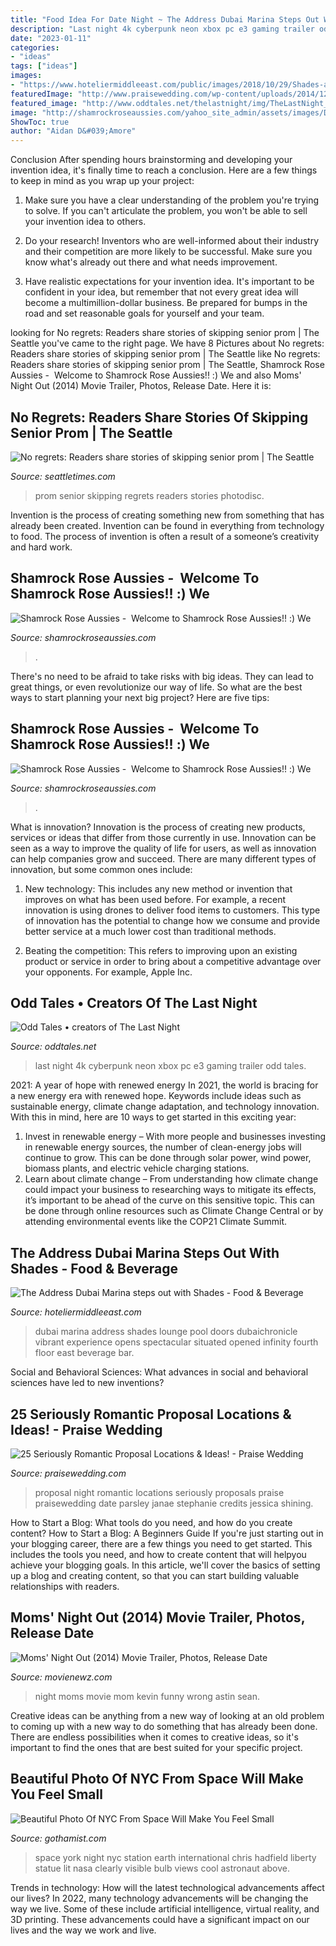 ```yaml
---
title: "Food Idea For Date Night ~ The Address Dubai Marina Steps Out With Shades"
description: "Last night 4k cyberpunk neon xbox pc e3 gaming trailer odd tales"
date: "2023-01-11"
categories:
- "ideas"
tags: ["ideas"]
images:
- "https://www.hoteliermiddleeast.com/public/images/2018/10/29/Shades-at-The-Address-Dubai_0.jpg"
featuredImage: "http://www.praisewedding.com/wp-content/uploads/2014/12/proposal2-night.jpg"
featured_image: "http://www.oddtales.net/thelastnight/img/TheLastNight_logo_1080p.jpg"
image: "http://shamrockroseaussies.com/yahoo_site_admin/assets/images/DSC_0168.176182210_std.JPG"
ShowToc: true
author: "Aidan D&#039;Amore"
---
```



Conclusion
After spending hours brainstorming and developing your invention idea, it's finally time to reach a conclusion. Here are a few things to keep in mind as you wrap up your project:
1. Make sure you have a clear understanding of the problem you're trying to solve. If you can't articulate the problem, you won't be able to sell your invention idea to others.

2. Do your research! Inventors who are well-informed about their industry and their competition are more likely to be successful. Make sure you know what's already out there and what needs improvement.

3. Have realistic expectations for your invention idea. It's important to be confident in your idea, but remember that not every great idea will become a multimillion-dollar business. Be prepared for bumps in the road and set reasonable goals for yourself and your team.

	

		
looking for No regrets: Readers share stories of skipping senior prom | The Seattle you've came to the right page. We have 8 Pictures about No regrets: Readers share stories of skipping senior prom | The Seattle like No regrets: Readers share stories of skipping senior prom | The Seattle, Shamrock Rose Aussies - ﻿﻿﻿ Welcome to Shamrock Rose Aussies!! :) We and also Moms&#039; Night Out (2014) Movie Trailer, Photos, Release Date. Here it is:
		
    
## No Regrets: Readers Share Stories Of Skipping Senior Prom | The Seattle

<img loading=lazy src="https://static.seattletimes.com/wp-content/uploads/2017/05/14785aee-4646-11e7-ab54-372e1f0ce749-780x1170.jpg" onerror="this.onerror=null;this.src='https://tse1.mm.bing.net/th?id=OIP.iZ-xLyXC-3CywSvZq22p1AHaLH&amp;pid=15.1';" alt="No regrets: Readers share stories of skipping senior prom | The Seattle">

_Source: seattletimes.com_

>prom senior skipping regrets readers stories photodisc. 

	

Invention is the process of creating something new from something that has already been created. Invention can be found in everything from technology to food. The process of invention is often a result of a someone’s creativity and hard work.

    
## Shamrock Rose Aussies - ﻿﻿﻿ Welcome To Shamrock Rose Aussies!! :) We

<img loading=lazy src="http://shamrockroseaussies.com/yahoo_site_admin/assets/images/DSC_0168.176182210_std.JPG" onerror="this.onerror=null;this.src='https://tse1.mm.bing.net/th?id=OIP.q8m28IPUzhzt-LhcR-ty5gHaE9&amp;pid=15.1';" alt="Shamrock Rose Aussies - ﻿﻿﻿ Welcome to Shamrock Rose Aussies!! :) We">

_Source: shamrockroseaussies.com_

>. 

	

There's no need to be afraid to take risks with big ideas. They can lead to great things, or even revolutionize our way of life. So what are the best ways to start planning your next big project? Here are five tips:

    
## Shamrock Rose Aussies - ﻿﻿﻿ Welcome To Shamrock Rose Aussies!! :) We

<img loading=lazy src="http://shamrockroseaussies.com/yahoo_site_admin/assets/images/DSC_0165.153163002_std.JPG" onerror="this.onerror=null;this.src='https://tse3.mm.bing.net/th?id=OIP.jpm-jpFmesnEshZAwc_AtwHaE0&amp;pid=15.1';" alt="Shamrock Rose Aussies - ﻿﻿﻿ Welcome to Shamrock Rose Aussies!! :) We">

_Source: shamrockroseaussies.com_

>. 

	

What is innovation?
Innovation is the process of creating new products, services or ideas that differ from those currently in use. Innovation can be seen as a way to improve the quality of life for users, as well as innovation can help companies grow and succeed. There are many different types of innovation, but some common ones include:
1. New technology: This includes any new method or invention that improves on what has been used before. For example, a recent innovation is using drones to deliver food items to customers. This type of innovation has the potential to change how we consume and provide better service at a much lower cost than traditional methods.

2. Beating the competition: This refers to improving upon an existing product or service in order to bring about a competitive advantage over your opponents. For example, Apple Inc.

    
## Odd Tales • Creators Of The Last Night

<img loading=lazy src="http://www.oddtales.net/thelastnight/img/TheLastNight_logo_1080p.jpg" onerror="this.onerror=null;this.src='https://tse3.mm.bing.net/th?id=OIP.njY6SthM7oLC2wEpDmPL_gHaEK&amp;pid=15.1';" alt="Odd Tales • creators of The Last Night">

_Source: oddtales.net_

>last night 4k cyberpunk neon xbox pc e3 gaming trailer odd tales. 

	

2021: A year of hope with renewed energy
In 2021, the world is bracing for a new energy era with renewed hope. Keywords include ideas such as sustainable energy, climate change adaptation, and technology innovation. With this in mind, here are 10 ways to get started in this exciting year:
1. Invest in renewable energy – With more people and businesses investing in renewable energy sources, the number of clean-energy jobs will continue to grow. This can be done through solar power, wind power, biomass plants, and electric vehicle charging stations.
2. Learn about climate change – From understanding how climate change could impact your business to researching ways to mitigate its effects, it’s important to be ahead of the curve on this sensitive topic. This can be done through online resources such as Climate Change Central or by attending environmental events like the COP21 Climate Summit.

    
## The Address Dubai Marina Steps Out With Shades - Food &amp; Beverage

<img loading=lazy src="https://www.hoteliermiddleeast.com/public/images/2018/10/29/Shades-at-The-Address-Dubai_0.jpg" onerror="this.onerror=null;this.src='https://tse3.mm.bing.net/th?id=OIP.R4Zsz8dwpjiacPeaxaQN4wHaEy&amp;pid=15.1';" alt="The Address Dubai Marina steps out with Shades - Food &amp; Beverage">

_Source: hoteliermiddleeast.com_

>dubai marina address shades lounge pool doors dubaichronicle vibrant experience opens spectacular situated opened infinity fourth floor east beverage bar. 

	

Social and Behavioral Sciences: What advances in social and behavioral sciences have led to new inventions?
 

    
## 25 Seriously Romantic Proposal Locations &amp; Ideas! - Praise Wedding

<img loading=lazy src="http://www.praisewedding.com/wp-content/uploads/2014/12/proposal2-night.jpg" onerror="this.onerror=null;this.src='https://tse2.mm.bing.net/th?id=OIP.KFiKXkEYZByPdDxIgiP2YwHaPV&amp;pid=15.1';" alt="25 Seriously Romantic Proposal Locations &amp; Ideas! - Praise Wedding">

_Source: praisewedding.com_

>proposal night romantic locations seriously proposals praise praisewedding date parsley janae stephanie credits jessica shining. 

	

How to Start a Blog: What tools do you need, and how do you create content?
How to Start a Blog: A Beginners Guide
If you're just starting out in your blogging career, there are a few things you need to get started. This includes the tools you need, and how to create content that will helpyou achieve your blogging goals. In this article, we'll cover the basics of setting up a blog and creating content, so that you can start building valuable relationships with readers.

    
## Moms&#039; Night Out (2014) Movie Trailer, Photos, Release Date

<img loading=lazy src="http://www.movienewz.com/img/gallery/moms-night-out/photos/moms_night_out_2.jpg" onerror="this.onerror=null;this.src='https://tse3.mm.bing.net/th?id=OIP.KeJhu4SjoIXTpDwQ4ZkuPgHaE8&amp;pid=15.1';" alt="Moms&#039; Night Out (2014) Movie Trailer, Photos, Release Date">

_Source: movienewz.com_

>night moms movie mom kevin funny wrong astin sean. 

	

Creative ideas can be anything from a new way of looking at an old problem to coming up with a new way to do something that has already been done. There are endless possibilities when it comes to creative ideas, so it's important to find the ones that are best suited for your specific project.

    
## Beautiful Photo Of NYC From Space Will Make You Feel Small

<img loading=lazy src="http://gothamist.com/assets_c/2013/03/nycspace0313-thumb-640xauto-781364.jpeg" onerror="this.onerror=null;this.src='https://tse4.mm.bing.net/th?id=OIP.z2VWxG-YzMYqp7rsIuK-cQHaFE&amp;pid=15.1';" alt="Beautiful Photo Of NYC From Space Will Make You Feel Small">

_Source: gothamist.com_

>space york night nyc station earth international chris hadfield liberty statue lit nasa clearly visible bulb views cool astronaut above. 

	

Trends in technology: How will the latest technological advancements affect our lives?
In 2022, many technology advancements will be changing the way we live. Some of these include artificial intelligence, virtual reality, and 3D printing. These advancements could have a significant impact on our lives and the way we work and live.

